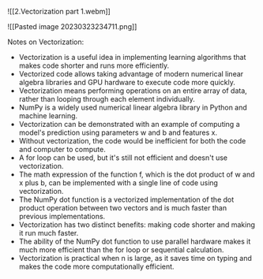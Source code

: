 ![[2.Vectorization part 1.webm]]

![[Pasted image 20230323234711.png]]

Notes on Vectorization:

-   Vectorization is a useful idea in implementing learning algorithms that makes code shorter and runs more efficiently.
-   Vectorized code allows taking advantage of modern numerical linear algebra libraries and GPU hardware to execute code more quickly.
-   Vectorization means performing operations on an entire array of data, rather than looping through each element individually.
-   NumPy is a widely used numerical linear algebra library in Python and machine learning.
-   Vectorization can be demonstrated with an example of computing a model's prediction using parameters w and b and features x.
-   Without vectorization, the code would be inefficient for both the code and computer to compute.
-   A for loop can be used, but it's still not efficient and doesn't use vectorization.
-   The math expression of the function f, which is the dot product of w and x plus b, can be implemented with a single line of code using vectorization.
-   The NumPy dot function is a vectorized implementation of the dot product operation between two vectors and is much faster than previous implementations.
-   Vectorization has two distinct benefits: making code shorter and making it run much faster.
-   The ability of the NumPy dot function to use parallel hardware makes it much more efficient than the for loop or sequential calculation.
-   Vectorization is practical when n is large, as it saves time on typing and makes the code more computationally efficient.